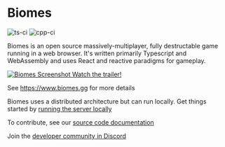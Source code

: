 # Biomes
![ts-ci](https://github.com/ill-inc/biomes/actions/workflows/ts-ci.yml/badge.svg)
![cpp-ci](https://github.com/ill-inc/biomes/actions/workflows/cpp-ci.yml/badge.svg)

Biomes is an open source massively-multiplayer, fully destructable game running in a web browser. It's written primarily Typescript and WebAssembly and uses React and reactive paradigms for gameplay. 

[![Biomes Screenshot](docs/assets/images/biomes-ss.png) Watch the trailer!](https://www.youtube.com/watch?v=vPHEtewFm3M)

See https://www.biomes.gg for more details

Biomes uses a distributed architecture but can run locally. Get things started by [running the server locally](docs/runningLocally.md)

To contribute, see our [source code documentation](https://ill-inc.github.io/biomes-game)

Join the [developer community in Discord](https://www.discord.com/biomes)
